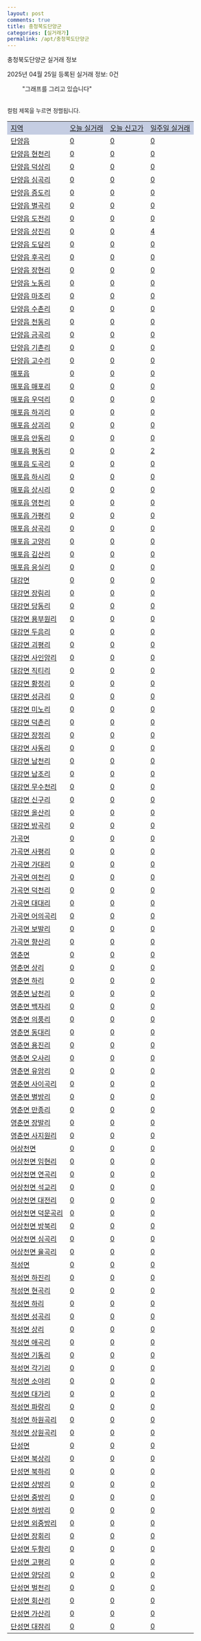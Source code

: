 ```yaml
---
layout: post
comments: true
title: 충청북도단양군
categories: [실거래가]
permalink: /apt/충청북도단양군
---
```


충청북도단양군 실거래 정보

2025년 04월 25일 등록된 실거래 정보: 0건

<!--<script async src="https://pagead2.googlesyndication.com/pagead/js/adsbygoogle.js?client=ca-pub-3485438051770037"
 crossorigin="anonymous"></script>-->

<script type="text/javascript">
  google.charts.load('current', {'packages':['corechart']});
  google.charts.setOnLoadCallback(drawChart);

  function drawChart() {
    var data = google.visualization.arrayToDataTable([['거래일', '매매', '전월세', '전매'], ['21-01', 1, 0, 0], ['21-02', 13, 5, 0], ['21-03', 22, 5, 0], ['21-04', 1, 0, 0], ['21-05', 1, 0, 0], ['21-06', 1, 0, 0], ['21-07', 1, 0, 0], ['21-08', 4, 1, 2], ['21-09', 11, 1, 3], ['21-10', 13, 1, 3], ['21-11', 12, 1, 1], ['21-12', 13, 0, 1], ['22-01', 5, 3, 1], ['22-02', 13, 5, 4], ['22-03', 13, 1, 3], ['22-04', 11, 3, 11], ['22-05', 10, 1, 2], ['22-06', 11, 2, 4], ['22-07', 6, 3, 0], ['22-08', 2, 0, 0], ['23-07', 0, 1, 0], ['23-08', 1, 0, 0], ['23-09', 0, 2, 0], ['23-10', 2, 0, 0], ['23-11', 12, 5, 1], ['23-12', 11, 4, 0], ['24-01', 0, 1, 0], ['24-02', 1, 0, 0], ['24-03', 1, 0, 0], ['24-04', 8, 0, 0], ['24-05', 13, 2, 0], ['24-06', 7, 3, 0], ['24-07', 12, 2, 0], ['24-08', 5, 1, 0], ['24-09', 9, 1, 0], ['24-10', 16, 1, 16], ['24-11', 10, 0, 10], ['24-12', 6, 6, 6], ['25-01', 9, 9, 9], ['25-02', 11, 11, 11], ['25-03', 10, 10, 10], ['25-04', 5, 5, 5]]);

    var options = {
      title: '최근 1년간 유형별 거래량 추이',
      legend: { position: 'bottom' }
    };

    setTimeout(function() {
        var chart = new google.visualization.LineChart(document.getElementById('columnchart_material'));
        chart.draw(data, (options));
        document.getElementById('loading').style.display = 'none';
        var dayLabel = (new Date()).getDay();
        if (dayLabel < 2) {
            sorttable.innerSortFunction.apply(document.getElementById('week'), []);
            sorttable.innerSortFunction.apply(document.getElementById('week'), []);        
        }
        else {
            sorttable.innerSortFunction.apply(document.getElementById('today'), []);
            sorttable.innerSortFunction.apply(document.getElementById('today'), []);
        }
    }, 200);

  }
</script>

<div id="loading" style="z-index:20; display: block; margin-left: 35px">"그래프를 그리고 있습니다"</div>
<div id="columnchart_material" style="width: 95%; margin-left: -35px; display: block"></div>
<!--<div style="width: 95%; margin-left: -35px; display: block">
      <script async src="https://pagead2.googlesyndication.com/pagead/js/adsbygoogle.js?client=ca-pub-3485438051770037"
          crossorigin="anonymous"></script>
      <ins class="adsbygoogle"
          style="display:block"
          data-ad-format="fluid"
          data-ad-layout-key="-fb+5w+4e-db+86"
          data-ad-client="ca-pub-3485438051770037"
          data-ad-slot="1827090281"></ins>
      <script>
          (adsbygoogle = window.adsbygoogle || []).push({});
      </script>
</div>-->
<br>

<font size='small' style='font-size: small;'>컬럼 제목을 누르면 정렬됩니다.</font>
<table class="sortable">
  <tr style='background-color: rgba(114, 132, 186,0.4);'>
    <td id="region"><a href="#">지역</a></td>
    <td id="today"><a href="#">오늘 실거래</a></td>
    <td id="today_new"><a href="#">오늘 신고가</a></td>
    <td id="week"><a href="#">일주일 실거래</a></td>
  </tr>

  
  <tr class="item">
    <td><a href="충청북도단양군단양읍">단양읍</a></td>
    <td><a href="충청북도단양군단양읍">0</a></td>
    <td><a href="충청북도단양군단양읍">0</a></td>
    <td><a href="충청북도단양군단양읍">0</a></td>
  </tr>
    

  <tr class="item">
    <td><a href="충청북도단양군단양읍현천리">단양읍 현천리</a></td>
    <td><a href="충청북도단양군단양읍현천리">0</a></td>
    <td><a href="충청북도단양군단양읍현천리">0</a></td>
    <td><a href="충청북도단양군단양읍현천리">0</a></td>
  </tr>
    

  <tr class="item">
    <td><a href="충청북도단양군단양읍덕상리">단양읍 덕상리</a></td>
    <td><a href="충청북도단양군단양읍덕상리">0</a></td>
    <td><a href="충청북도단양군단양읍덕상리">0</a></td>
    <td><a href="충청북도단양군단양읍덕상리">0</a></td>
  </tr>
    

  <tr class="item">
    <td><a href="충청북도단양군단양읍심곡리">단양읍 심곡리</a></td>
    <td><a href="충청북도단양군단양읍심곡리">0</a></td>
    <td><a href="충청북도단양군단양읍심곡리">0</a></td>
    <td><a href="충청북도단양군단양읍심곡리">0</a></td>
  </tr>
    

  <tr class="item">
    <td><a href="충청북도단양군단양읍증도리">단양읍 증도리</a></td>
    <td><a href="충청북도단양군단양읍증도리">0</a></td>
    <td><a href="충청북도단양군단양읍증도리">0</a></td>
    <td><a href="충청북도단양군단양읍증도리">0</a></td>
  </tr>
    

  <tr class="item">
    <td><a href="충청북도단양군단양읍별곡리">단양읍 별곡리</a></td>
    <td><a href="충청북도단양군단양읍별곡리">0</a></td>
    <td><a href="충청북도단양군단양읍별곡리">0</a></td>
    <td><a href="충청북도단양군단양읍별곡리">0</a></td>
  </tr>
    

  <tr class="item">
    <td><a href="충청북도단양군단양읍도전리">단양읍 도전리</a></td>
    <td><a href="충청북도단양군단양읍도전리">0</a></td>
    <td><a href="충청북도단양군단양읍도전리">0</a></td>
    <td><a href="충청북도단양군단양읍도전리">0</a></td>
  </tr>
    

  <tr class="item">
    <td><a href="충청북도단양군단양읍상진리">단양읍 상진리</a></td>
    <td><a href="충청북도단양군단양읍상진리">0</a></td>
    <td><a href="충청북도단양군단양읍상진리">0</a></td>
    <td><a href="충청북도단양군단양읍상진리">4</a></td>
  </tr>
    

  <tr class="item">
    <td><a href="충청북도단양군단양읍도담리">단양읍 도담리</a></td>
    <td><a href="충청북도단양군단양읍도담리">0</a></td>
    <td><a href="충청북도단양군단양읍도담리">0</a></td>
    <td><a href="충청북도단양군단양읍도담리">0</a></td>
  </tr>
    

  <tr class="item">
    <td><a href="충청북도단양군단양읍후곡리">단양읍 후곡리</a></td>
    <td><a href="충청북도단양군단양읍후곡리">0</a></td>
    <td><a href="충청북도단양군단양읍후곡리">0</a></td>
    <td><a href="충청북도단양군단양읍후곡리">0</a></td>
  </tr>
    

  <tr class="item">
    <td><a href="충청북도단양군단양읍장현리">단양읍 장현리</a></td>
    <td><a href="충청북도단양군단양읍장현리">0</a></td>
    <td><a href="충청북도단양군단양읍장현리">0</a></td>
    <td><a href="충청북도단양군단양읍장현리">0</a></td>
  </tr>
    

  <tr class="item">
    <td><a href="충청북도단양군단양읍노동리">단양읍 노동리</a></td>
    <td><a href="충청북도단양군단양읍노동리">0</a></td>
    <td><a href="충청북도단양군단양읍노동리">0</a></td>
    <td><a href="충청북도단양군단양읍노동리">0</a></td>
  </tr>
    

  <tr class="item">
    <td><a href="충청북도단양군단양읍마조리">단양읍 마조리</a></td>
    <td><a href="충청북도단양군단양읍마조리">0</a></td>
    <td><a href="충청북도단양군단양읍마조리">0</a></td>
    <td><a href="충청북도단양군단양읍마조리">0</a></td>
  </tr>
    

  <tr class="item">
    <td><a href="충청북도단양군단양읍수촌리">단양읍 수촌리</a></td>
    <td><a href="충청북도단양군단양읍수촌리">0</a></td>
    <td><a href="충청북도단양군단양읍수촌리">0</a></td>
    <td><a href="충청북도단양군단양읍수촌리">0</a></td>
  </tr>
    

  <tr class="item">
    <td><a href="충청북도단양군단양읍천동리">단양읍 천동리</a></td>
    <td><a href="충청북도단양군단양읍천동리">0</a></td>
    <td><a href="충청북도단양군단양읍천동리">0</a></td>
    <td><a href="충청북도단양군단양읍천동리">0</a></td>
  </tr>
    

  <tr class="item">
    <td><a href="충청북도단양군단양읍금곡리">단양읍 금곡리</a></td>
    <td><a href="충청북도단양군단양읍금곡리">0</a></td>
    <td><a href="충청북도단양군단양읍금곡리">0</a></td>
    <td><a href="충청북도단양군단양읍금곡리">0</a></td>
  </tr>
    

  <tr class="item">
    <td><a href="충청북도단양군단양읍기촌리">단양읍 기촌리</a></td>
    <td><a href="충청북도단양군단양읍기촌리">0</a></td>
    <td><a href="충청북도단양군단양읍기촌리">0</a></td>
    <td><a href="충청북도단양군단양읍기촌리">0</a></td>
  </tr>
    

  <tr class="item">
    <td><a href="충청북도단양군단양읍고수리">단양읍 고수리</a></td>
    <td><a href="충청북도단양군단양읍고수리">0</a></td>
    <td><a href="충청북도단양군단양읍고수리">0</a></td>
    <td><a href="충청북도단양군단양읍고수리">0</a></td>
  </tr>
    

  <tr class="item">
    <td><a href="충청북도단양군매포읍">매포읍</a></td>
    <td><a href="충청북도단양군매포읍">0</a></td>
    <td><a href="충청북도단양군매포읍">0</a></td>
    <td><a href="충청북도단양군매포읍">0</a></td>
  </tr>
    

  <tr class="item">
    <td><a href="충청북도단양군매포읍매포리">매포읍 매포리</a></td>
    <td><a href="충청북도단양군매포읍매포리">0</a></td>
    <td><a href="충청북도단양군매포읍매포리">0</a></td>
    <td><a href="충청북도단양군매포읍매포리">0</a></td>
  </tr>
    

  <tr class="item">
    <td><a href="충청북도단양군매포읍우덕리">매포읍 우덕리</a></td>
    <td><a href="충청북도단양군매포읍우덕리">0</a></td>
    <td><a href="충청북도단양군매포읍우덕리">0</a></td>
    <td><a href="충청북도단양군매포읍우덕리">0</a></td>
  </tr>
    

  <tr class="item">
    <td><a href="충청북도단양군매포읍하괴리">매포읍 하괴리</a></td>
    <td><a href="충청북도단양군매포읍하괴리">0</a></td>
    <td><a href="충청북도단양군매포읍하괴리">0</a></td>
    <td><a href="충청북도단양군매포읍하괴리">0</a></td>
  </tr>
    

  <tr class="item">
    <td><a href="충청북도단양군매포읍상괴리">매포읍 상괴리</a></td>
    <td><a href="충청북도단양군매포읍상괴리">0</a></td>
    <td><a href="충청북도단양군매포읍상괴리">0</a></td>
    <td><a href="충청북도단양군매포읍상괴리">0</a></td>
  </tr>
    

  <tr class="item">
    <td><a href="충청북도단양군매포읍안동리">매포읍 안동리</a></td>
    <td><a href="충청북도단양군매포읍안동리">0</a></td>
    <td><a href="충청북도단양군매포읍안동리">0</a></td>
    <td><a href="충청북도단양군매포읍안동리">0</a></td>
  </tr>
    

  <tr class="item">
    <td><a href="충청북도단양군매포읍평동리">매포읍 평동리</a></td>
    <td><a href="충청북도단양군매포읍평동리">0</a></td>
    <td><a href="충청북도단양군매포읍평동리">0</a></td>
    <td><a href="충청북도단양군매포읍평동리">2</a></td>
  </tr>
    

  <tr class="item">
    <td><a href="충청북도단양군매포읍도곡리">매포읍 도곡리</a></td>
    <td><a href="충청북도단양군매포읍도곡리">0</a></td>
    <td><a href="충청북도단양군매포읍도곡리">0</a></td>
    <td><a href="충청북도단양군매포읍도곡리">0</a></td>
  </tr>
    

  <tr class="item">
    <td><a href="충청북도단양군매포읍하시리">매포읍 하시리</a></td>
    <td><a href="충청북도단양군매포읍하시리">0</a></td>
    <td><a href="충청북도단양군매포읍하시리">0</a></td>
    <td><a href="충청북도단양군매포읍하시리">0</a></td>
  </tr>
    

  <tr class="item">
    <td><a href="충청북도단양군매포읍상시리">매포읍 상시리</a></td>
    <td><a href="충청북도단양군매포읍상시리">0</a></td>
    <td><a href="충청북도단양군매포읍상시리">0</a></td>
    <td><a href="충청북도단양군매포읍상시리">0</a></td>
  </tr>
    

  <tr class="item">
    <td><a href="충청북도단양군매포읍영천리">매포읍 영천리</a></td>
    <td><a href="충청북도단양군매포읍영천리">0</a></td>
    <td><a href="충청북도단양군매포읍영천리">0</a></td>
    <td><a href="충청북도단양군매포읍영천리">0</a></td>
  </tr>
    

  <tr class="item">
    <td><a href="충청북도단양군매포읍가평리">매포읍 가평리</a></td>
    <td><a href="충청북도단양군매포읍가평리">0</a></td>
    <td><a href="충청북도단양군매포읍가평리">0</a></td>
    <td><a href="충청북도단양군매포읍가평리">0</a></td>
  </tr>
    

  <tr class="item">
    <td><a href="충청북도단양군매포읍삼곡리">매포읍 삼곡리</a></td>
    <td><a href="충청북도단양군매포읍삼곡리">0</a></td>
    <td><a href="충청북도단양군매포읍삼곡리">0</a></td>
    <td><a href="충청북도단양군매포읍삼곡리">0</a></td>
  </tr>
    

  <tr class="item">
    <td><a href="충청북도단양군매포읍고양리">매포읍 고양리</a></td>
    <td><a href="충청북도단양군매포읍고양리">0</a></td>
    <td><a href="충청북도단양군매포읍고양리">0</a></td>
    <td><a href="충청북도단양군매포읍고양리">0</a></td>
  </tr>
    

  <tr class="item">
    <td><a href="충청북도단양군매포읍김산리">매포읍 김산리</a></td>
    <td><a href="충청북도단양군매포읍김산리">0</a></td>
    <td><a href="충청북도단양군매포읍김산리">0</a></td>
    <td><a href="충청북도단양군매포읍김산리">0</a></td>
  </tr>
    

  <tr class="item">
    <td><a href="충청북도단양군매포읍응실리">매포읍 응실리</a></td>
    <td><a href="충청북도단양군매포읍응실리">0</a></td>
    <td><a href="충청북도단양군매포읍응실리">0</a></td>
    <td><a href="충청북도단양군매포읍응실리">0</a></td>
  </tr>
    

  <tr class="item">
    <td><a href="충청북도단양군대강면">대강면</a></td>
    <td><a href="충청북도단양군대강면">0</a></td>
    <td><a href="충청북도단양군대강면">0</a></td>
    <td><a href="충청북도단양군대강면">0</a></td>
  </tr>
    

  <tr class="item">
    <td><a href="충청북도단양군대강면장림리">대강면 장림리</a></td>
    <td><a href="충청북도단양군대강면장림리">0</a></td>
    <td><a href="충청북도단양군대강면장림리">0</a></td>
    <td><a href="충청북도단양군대강면장림리">0</a></td>
  </tr>
    

  <tr class="item">
    <td><a href="충청북도단양군대강면당동리">대강면 당동리</a></td>
    <td><a href="충청북도단양군대강면당동리">0</a></td>
    <td><a href="충청북도단양군대강면당동리">0</a></td>
    <td><a href="충청북도단양군대강면당동리">0</a></td>
  </tr>
    

  <tr class="item">
    <td><a href="충청북도단양군대강면용부원리">대강면 용부원리</a></td>
    <td><a href="충청북도단양군대강면용부원리">0</a></td>
    <td><a href="충청북도단양군대강면용부원리">0</a></td>
    <td><a href="충청북도단양군대강면용부원리">0</a></td>
  </tr>
    

  <tr class="item">
    <td><a href="충청북도단양군대강면두음리">대강면 두음리</a></td>
    <td><a href="충청북도단양군대강면두음리">0</a></td>
    <td><a href="충청북도단양군대강면두음리">0</a></td>
    <td><a href="충청북도단양군대강면두음리">0</a></td>
  </tr>
    

  <tr class="item">
    <td><a href="충청북도단양군대강면괴평리">대강면 괴평리</a></td>
    <td><a href="충청북도단양군대강면괴평리">0</a></td>
    <td><a href="충청북도단양군대강면괴평리">0</a></td>
    <td><a href="충청북도단양군대강면괴평리">0</a></td>
  </tr>
    

  <tr class="item">
    <td><a href="충청북도단양군대강면사인암리">대강면 사인암리</a></td>
    <td><a href="충청북도단양군대강면사인암리">0</a></td>
    <td><a href="충청북도단양군대강면사인암리">0</a></td>
    <td><a href="충청북도단양군대강면사인암리">0</a></td>
  </tr>
    

  <tr class="item">
    <td><a href="충청북도단양군대강면직티리">대강면 직티리</a></td>
    <td><a href="충청북도단양군대강면직티리">0</a></td>
    <td><a href="충청북도단양군대강면직티리">0</a></td>
    <td><a href="충청북도단양군대강면직티리">0</a></td>
  </tr>
    

  <tr class="item">
    <td><a href="충청북도단양군대강면황정리">대강면 황정리</a></td>
    <td><a href="충청북도단양군대강면황정리">0</a></td>
    <td><a href="충청북도단양군대강면황정리">0</a></td>
    <td><a href="충청북도단양군대강면황정리">0</a></td>
  </tr>
    

  <tr class="item">
    <td><a href="충청북도단양군대강면성금리">대강면 성금리</a></td>
    <td><a href="충청북도단양군대강면성금리">0</a></td>
    <td><a href="충청북도단양군대강면성금리">0</a></td>
    <td><a href="충청북도단양군대강면성금리">0</a></td>
  </tr>
    

  <tr class="item">
    <td><a href="충청북도단양군대강면미노리">대강면 미노리</a></td>
    <td><a href="충청북도단양군대강면미노리">0</a></td>
    <td><a href="충청북도단양군대강면미노리">0</a></td>
    <td><a href="충청북도단양군대강면미노리">0</a></td>
  </tr>
    

  <tr class="item">
    <td><a href="충청북도단양군대강면덕촌리">대강면 덕촌리</a></td>
    <td><a href="충청북도단양군대강면덕촌리">0</a></td>
    <td><a href="충청북도단양군대강면덕촌리">0</a></td>
    <td><a href="충청북도단양군대강면덕촌리">0</a></td>
  </tr>
    

  <tr class="item">
    <td><a href="충청북도단양군대강면장정리">대강면 장정리</a></td>
    <td><a href="충청북도단양군대강면장정리">0</a></td>
    <td><a href="충청북도단양군대강면장정리">0</a></td>
    <td><a href="충청북도단양군대강면장정리">0</a></td>
  </tr>
    

  <tr class="item">
    <td><a href="충청북도단양군대강면사동리">대강면 사동리</a></td>
    <td><a href="충청북도단양군대강면사동리">0</a></td>
    <td><a href="충청북도단양군대강면사동리">0</a></td>
    <td><a href="충청북도단양군대강면사동리">0</a></td>
  </tr>
    

  <tr class="item">
    <td><a href="충청북도단양군대강면남천리">대강면 남천리</a></td>
    <td><a href="충청북도단양군대강면남천리">0</a></td>
    <td><a href="충청북도단양군대강면남천리">0</a></td>
    <td><a href="충청북도단양군대강면남천리">0</a></td>
  </tr>
    

  <tr class="item">
    <td><a href="충청북도단양군대강면남조리">대강면 남조리</a></td>
    <td><a href="충청북도단양군대강면남조리">0</a></td>
    <td><a href="충청북도단양군대강면남조리">0</a></td>
    <td><a href="충청북도단양군대강면남조리">0</a></td>
  </tr>
    

  <tr class="item">
    <td><a href="충청북도단양군대강면무수천리">대강면 무수천리</a></td>
    <td><a href="충청북도단양군대강면무수천리">0</a></td>
    <td><a href="충청북도단양군대강면무수천리">0</a></td>
    <td><a href="충청북도단양군대강면무수천리">0</a></td>
  </tr>
    

  <tr class="item">
    <td><a href="충청북도단양군대강면신구리">대강면 신구리</a></td>
    <td><a href="충청북도단양군대강면신구리">0</a></td>
    <td><a href="충청북도단양군대강면신구리">0</a></td>
    <td><a href="충청북도단양군대강면신구리">0</a></td>
  </tr>
    

  <tr class="item">
    <td><a href="충청북도단양군대강면올산리">대강면 올산리</a></td>
    <td><a href="충청북도단양군대강면올산리">0</a></td>
    <td><a href="충청북도단양군대강면올산리">0</a></td>
    <td><a href="충청북도단양군대강면올산리">0</a></td>
  </tr>
    

  <tr class="item">
    <td><a href="충청북도단양군대강면방곡리">대강면 방곡리</a></td>
    <td><a href="충청북도단양군대강면방곡리">0</a></td>
    <td><a href="충청북도단양군대강면방곡리">0</a></td>
    <td><a href="충청북도단양군대강면방곡리">0</a></td>
  </tr>
    

  <tr class="item">
    <td><a href="충청북도단양군가곡면">가곡면</a></td>
    <td><a href="충청북도단양군가곡면">0</a></td>
    <td><a href="충청북도단양군가곡면">0</a></td>
    <td><a href="충청북도단양군가곡면">0</a></td>
  </tr>
    

  <tr class="item">
    <td><a href="충청북도단양군가곡면사평리">가곡면 사평리</a></td>
    <td><a href="충청북도단양군가곡면사평리">0</a></td>
    <td><a href="충청북도단양군가곡면사평리">0</a></td>
    <td><a href="충청북도단양군가곡면사평리">0</a></td>
  </tr>
    

  <tr class="item">
    <td><a href="충청북도단양군가곡면가대리">가곡면 가대리</a></td>
    <td><a href="충청북도단양군가곡면가대리">0</a></td>
    <td><a href="충청북도단양군가곡면가대리">0</a></td>
    <td><a href="충청북도단양군가곡면가대리">0</a></td>
  </tr>
    

  <tr class="item">
    <td><a href="충청북도단양군가곡면여천리">가곡면 여천리</a></td>
    <td><a href="충청북도단양군가곡면여천리">0</a></td>
    <td><a href="충청북도단양군가곡면여천리">0</a></td>
    <td><a href="충청북도단양군가곡면여천리">0</a></td>
  </tr>
    

  <tr class="item">
    <td><a href="충청북도단양군가곡면덕천리">가곡면 덕천리</a></td>
    <td><a href="충청북도단양군가곡면덕천리">0</a></td>
    <td><a href="충청북도단양군가곡면덕천리">0</a></td>
    <td><a href="충청북도단양군가곡면덕천리">0</a></td>
  </tr>
    

  <tr class="item">
    <td><a href="충청북도단양군가곡면대대리">가곡면 대대리</a></td>
    <td><a href="충청북도단양군가곡면대대리">0</a></td>
    <td><a href="충청북도단양군가곡면대대리">0</a></td>
    <td><a href="충청북도단양군가곡면대대리">0</a></td>
  </tr>
    

  <tr class="item">
    <td><a href="충청북도단양군가곡면어의곡리">가곡면 어의곡리</a></td>
    <td><a href="충청북도단양군가곡면어의곡리">0</a></td>
    <td><a href="충청북도단양군가곡면어의곡리">0</a></td>
    <td><a href="충청북도단양군가곡면어의곡리">0</a></td>
  </tr>
    

  <tr class="item">
    <td><a href="충청북도단양군가곡면보발리">가곡면 보발리</a></td>
    <td><a href="충청북도단양군가곡면보발리">0</a></td>
    <td><a href="충청북도단양군가곡면보발리">0</a></td>
    <td><a href="충청북도단양군가곡면보발리">0</a></td>
  </tr>
    

  <tr class="item">
    <td><a href="충청북도단양군가곡면향산리">가곡면 향산리</a></td>
    <td><a href="충청북도단양군가곡면향산리">0</a></td>
    <td><a href="충청북도단양군가곡면향산리">0</a></td>
    <td><a href="충청북도단양군가곡면향산리">0</a></td>
  </tr>
    

  <tr class="item">
    <td><a href="충청북도단양군영춘면">영춘면</a></td>
    <td><a href="충청북도단양군영춘면">0</a></td>
    <td><a href="충청북도단양군영춘면">0</a></td>
    <td><a href="충청북도단양군영춘면">0</a></td>
  </tr>
    

  <tr class="item">
    <td><a href="충청북도단양군영춘면상리">영춘면 상리</a></td>
    <td><a href="충청북도단양군영춘면상리">0</a></td>
    <td><a href="충청북도단양군영춘면상리">0</a></td>
    <td><a href="충청북도단양군영춘면상리">0</a></td>
  </tr>
    

  <tr class="item">
    <td><a href="충청북도단양군영춘면하리">영춘면 하리</a></td>
    <td><a href="충청북도단양군영춘면하리">0</a></td>
    <td><a href="충청북도단양군영춘면하리">0</a></td>
    <td><a href="충청북도단양군영춘면하리">0</a></td>
  </tr>
    

  <tr class="item">
    <td><a href="충청북도단양군영춘면남천리">영춘면 남천리</a></td>
    <td><a href="충청북도단양군영춘면남천리">0</a></td>
    <td><a href="충청북도단양군영춘면남천리">0</a></td>
    <td><a href="충청북도단양군영춘면남천리">0</a></td>
  </tr>
    

  <tr class="item">
    <td><a href="충청북도단양군영춘면백자리">영춘면 백자리</a></td>
    <td><a href="충청북도단양군영춘면백자리">0</a></td>
    <td><a href="충청북도단양군영춘면백자리">0</a></td>
    <td><a href="충청북도단양군영춘면백자리">0</a></td>
  </tr>
    

  <tr class="item">
    <td><a href="충청북도단양군영춘면의풍리">영춘면 의풍리</a></td>
    <td><a href="충청북도단양군영춘면의풍리">0</a></td>
    <td><a href="충청북도단양군영춘면의풍리">0</a></td>
    <td><a href="충청북도단양군영춘면의풍리">0</a></td>
  </tr>
    

  <tr class="item">
    <td><a href="충청북도단양군영춘면동대리">영춘면 동대리</a></td>
    <td><a href="충청북도단양군영춘면동대리">0</a></td>
    <td><a href="충청북도단양군영춘면동대리">0</a></td>
    <td><a href="충청북도단양군영춘면동대리">0</a></td>
  </tr>
    

  <tr class="item">
    <td><a href="충청북도단양군영춘면용진리">영춘면 용진리</a></td>
    <td><a href="충청북도단양군영춘면용진리">0</a></td>
    <td><a href="충청북도단양군영춘면용진리">0</a></td>
    <td><a href="충청북도단양군영춘면용진리">0</a></td>
  </tr>
    

  <tr class="item">
    <td><a href="충청북도단양군영춘면오사리">영춘면 오사리</a></td>
    <td><a href="충청북도단양군영춘면오사리">0</a></td>
    <td><a href="충청북도단양군영춘면오사리">0</a></td>
    <td><a href="충청북도단양군영춘면오사리">0</a></td>
  </tr>
    

  <tr class="item">
    <td><a href="충청북도단양군영춘면유암리">영춘면 유암리</a></td>
    <td><a href="충청북도단양군영춘면유암리">0</a></td>
    <td><a href="충청북도단양군영춘면유암리">0</a></td>
    <td><a href="충청북도단양군영춘면유암리">0</a></td>
  </tr>
    

  <tr class="item">
    <td><a href="충청북도단양군영춘면사이곡리">영춘면 사이곡리</a></td>
    <td><a href="충청북도단양군영춘면사이곡리">0</a></td>
    <td><a href="충청북도단양군영춘면사이곡리">0</a></td>
    <td><a href="충청북도단양군영춘면사이곡리">0</a></td>
  </tr>
    

  <tr class="item">
    <td><a href="충청북도단양군영춘면별방리">영춘면 별방리</a></td>
    <td><a href="충청북도단양군영춘면별방리">0</a></td>
    <td><a href="충청북도단양군영춘면별방리">0</a></td>
    <td><a href="충청북도단양군영춘면별방리">0</a></td>
  </tr>
    

  <tr class="item">
    <td><a href="충청북도단양군영춘면만종리">영춘면 만종리</a></td>
    <td><a href="충청북도단양군영춘면만종리">0</a></td>
    <td><a href="충청북도단양군영춘면만종리">0</a></td>
    <td><a href="충청북도단양군영춘면만종리">0</a></td>
  </tr>
    

  <tr class="item">
    <td><a href="충청북도단양군영춘면장발리">영춘면 장발리</a></td>
    <td><a href="충청북도단양군영춘면장발리">0</a></td>
    <td><a href="충청북도단양군영춘면장발리">0</a></td>
    <td><a href="충청북도단양군영춘면장발리">0</a></td>
  </tr>
    

  <tr class="item">
    <td><a href="충청북도단양군영춘면사지원리">영춘면 사지원리</a></td>
    <td><a href="충청북도단양군영춘면사지원리">0</a></td>
    <td><a href="충청북도단양군영춘면사지원리">0</a></td>
    <td><a href="충청북도단양군영춘면사지원리">0</a></td>
  </tr>
    

  <tr class="item">
    <td><a href="충청북도단양군어상천면">어상천면</a></td>
    <td><a href="충청북도단양군어상천면">0</a></td>
    <td><a href="충청북도단양군어상천면">0</a></td>
    <td><a href="충청북도단양군어상천면">0</a></td>
  </tr>
    

  <tr class="item">
    <td><a href="충청북도단양군어상천면임현리">어상천면 임현리</a></td>
    <td><a href="충청북도단양군어상천면임현리">0</a></td>
    <td><a href="충청북도단양군어상천면임현리">0</a></td>
    <td><a href="충청북도단양군어상천면임현리">0</a></td>
  </tr>
    

  <tr class="item">
    <td><a href="충청북도단양군어상천면연곡리">어상천면 연곡리</a></td>
    <td><a href="충청북도단양군어상천면연곡리">0</a></td>
    <td><a href="충청북도단양군어상천면연곡리">0</a></td>
    <td><a href="충청북도단양군어상천면연곡리">0</a></td>
  </tr>
    

  <tr class="item">
    <td><a href="충청북도단양군어상천면석교리">어상천면 석교리</a></td>
    <td><a href="충청북도단양군어상천면석교리">0</a></td>
    <td><a href="충청북도단양군어상천면석교리">0</a></td>
    <td><a href="충청북도단양군어상천면석교리">0</a></td>
  </tr>
    

  <tr class="item">
    <td><a href="충청북도단양군어상천면대전리">어상천면 대전리</a></td>
    <td><a href="충청북도단양군어상천면대전리">0</a></td>
    <td><a href="충청북도단양군어상천면대전리">0</a></td>
    <td><a href="충청북도단양군어상천면대전리">0</a></td>
  </tr>
    

  <tr class="item">
    <td><a href="충청북도단양군어상천면덕문곡리">어상천면 덕문곡리</a></td>
    <td><a href="충청북도단양군어상천면덕문곡리">0</a></td>
    <td><a href="충청북도단양군어상천면덕문곡리">0</a></td>
    <td><a href="충청북도단양군어상천면덕문곡리">0</a></td>
  </tr>
    

  <tr class="item">
    <td><a href="충청북도단양군어상천면방북리">어상천면 방북리</a></td>
    <td><a href="충청북도단양군어상천면방북리">0</a></td>
    <td><a href="충청북도단양군어상천면방북리">0</a></td>
    <td><a href="충청북도단양군어상천면방북리">0</a></td>
  </tr>
    

  <tr class="item">
    <td><a href="충청북도단양군어상천면심곡리">어상천면 심곡리</a></td>
    <td><a href="충청북도단양군어상천면심곡리">0</a></td>
    <td><a href="충청북도단양군어상천면심곡리">0</a></td>
    <td><a href="충청북도단양군어상천면심곡리">0</a></td>
  </tr>
    

  <tr class="item">
    <td><a href="충청북도단양군어상천면율곡리">어상천면 율곡리</a></td>
    <td><a href="충청북도단양군어상천면율곡리">0</a></td>
    <td><a href="충청북도단양군어상천면율곡리">0</a></td>
    <td><a href="충청북도단양군어상천면율곡리">0</a></td>
  </tr>
    

  <tr class="item">
    <td><a href="충청북도단양군적성면">적성면</a></td>
    <td><a href="충청북도단양군적성면">0</a></td>
    <td><a href="충청북도단양군적성면">0</a></td>
    <td><a href="충청북도단양군적성면">0</a></td>
  </tr>
    

  <tr class="item">
    <td><a href="충청북도단양군적성면하진리">적성면 하진리</a></td>
    <td><a href="충청북도단양군적성면하진리">0</a></td>
    <td><a href="충청북도단양군적성면하진리">0</a></td>
    <td><a href="충청북도단양군적성면하진리">0</a></td>
  </tr>
    

  <tr class="item">
    <td><a href="충청북도단양군적성면현곡리">적성면 현곡리</a></td>
    <td><a href="충청북도단양군적성면현곡리">0</a></td>
    <td><a href="충청북도단양군적성면현곡리">0</a></td>
    <td><a href="충청북도단양군적성면현곡리">0</a></td>
  </tr>
    

  <tr class="item">
    <td><a href="충청북도단양군적성면하리">적성면 하리</a></td>
    <td><a href="충청북도단양군적성면하리">0</a></td>
    <td><a href="충청북도단양군적성면하리">0</a></td>
    <td><a href="충청북도단양군적성면하리">0</a></td>
  </tr>
    

  <tr class="item">
    <td><a href="충청북도단양군적성면성곡리">적성면 성곡리</a></td>
    <td><a href="충청북도단양군적성면성곡리">0</a></td>
    <td><a href="충청북도단양군적성면성곡리">0</a></td>
    <td><a href="충청북도단양군적성면성곡리">0</a></td>
  </tr>
    

  <tr class="item">
    <td><a href="충청북도단양군적성면상리">적성면 상리</a></td>
    <td><a href="충청북도단양군적성면상리">0</a></td>
    <td><a href="충청북도단양군적성면상리">0</a></td>
    <td><a href="충청북도단양군적성면상리">0</a></td>
  </tr>
    

  <tr class="item">
    <td><a href="충청북도단양군적성면애곡리">적성면 애곡리</a></td>
    <td><a href="충청북도단양군적성면애곡리">0</a></td>
    <td><a href="충청북도단양군적성면애곡리">0</a></td>
    <td><a href="충청북도단양군적성면애곡리">0</a></td>
  </tr>
    

  <tr class="item">
    <td><a href="충청북도단양군적성면기동리">적성면 기동리</a></td>
    <td><a href="충청북도단양군적성면기동리">0</a></td>
    <td><a href="충청북도단양군적성면기동리">0</a></td>
    <td><a href="충청북도단양군적성면기동리">0</a></td>
  </tr>
    

  <tr class="item">
    <td><a href="충청북도단양군적성면각기리">적성면 각기리</a></td>
    <td><a href="충청북도단양군적성면각기리">0</a></td>
    <td><a href="충청북도단양군적성면각기리">0</a></td>
    <td><a href="충청북도단양군적성면각기리">0</a></td>
  </tr>
    

  <tr class="item">
    <td><a href="충청북도단양군적성면소야리">적성면 소야리</a></td>
    <td><a href="충청북도단양군적성면소야리">0</a></td>
    <td><a href="충청북도단양군적성면소야리">0</a></td>
    <td><a href="충청북도단양군적성면소야리">0</a></td>
  </tr>
    

  <tr class="item">
    <td><a href="충청북도단양군적성면대가리">적성면 대가리</a></td>
    <td><a href="충청북도단양군적성면대가리">0</a></td>
    <td><a href="충청북도단양군적성면대가리">0</a></td>
    <td><a href="충청북도단양군적성면대가리">0</a></td>
  </tr>
    

  <tr class="item">
    <td><a href="충청북도단양군적성면파랑리">적성면 파랑리</a></td>
    <td><a href="충청북도단양군적성면파랑리">0</a></td>
    <td><a href="충청북도단양군적성면파랑리">0</a></td>
    <td><a href="충청북도단양군적성면파랑리">0</a></td>
  </tr>
    

  <tr class="item">
    <td><a href="충청북도단양군적성면하원곡리">적성면 하원곡리</a></td>
    <td><a href="충청북도단양군적성면하원곡리">0</a></td>
    <td><a href="충청북도단양군적성면하원곡리">0</a></td>
    <td><a href="충청북도단양군적성면하원곡리">0</a></td>
  </tr>
    

  <tr class="item">
    <td><a href="충청북도단양군적성면상원곡리">적성면 상원곡리</a></td>
    <td><a href="충청북도단양군적성면상원곡리">0</a></td>
    <td><a href="충청북도단양군적성면상원곡리">0</a></td>
    <td><a href="충청북도단양군적성면상원곡리">0</a></td>
  </tr>
    

  <tr class="item">
    <td><a href="충청북도단양군단성면">단성면</a></td>
    <td><a href="충청북도단양군단성면">0</a></td>
    <td><a href="충청북도단양군단성면">0</a></td>
    <td><a href="충청북도단양군단성면">0</a></td>
  </tr>
    

  <tr class="item">
    <td><a href="충청북도단양군단성면북상리">단성면 북상리</a></td>
    <td><a href="충청북도단양군단성면북상리">0</a></td>
    <td><a href="충청북도단양군단성면북상리">0</a></td>
    <td><a href="충청북도단양군단성면북상리">0</a></td>
  </tr>
    

  <tr class="item">
    <td><a href="충청북도단양군단성면북하리">단성면 북하리</a></td>
    <td><a href="충청북도단양군단성면북하리">0</a></td>
    <td><a href="충청북도단양군단성면북하리">0</a></td>
    <td><a href="충청북도단양군단성면북하리">0</a></td>
  </tr>
    

  <tr class="item">
    <td><a href="충청북도단양군단성면상방리">단성면 상방리</a></td>
    <td><a href="충청북도단양군단성면상방리">0</a></td>
    <td><a href="충청북도단양군단성면상방리">0</a></td>
    <td><a href="충청북도단양군단성면상방리">0</a></td>
  </tr>
    

  <tr class="item">
    <td><a href="충청북도단양군단성면중방리">단성면 중방리</a></td>
    <td><a href="충청북도단양군단성면중방리">0</a></td>
    <td><a href="충청북도단양군단성면중방리">0</a></td>
    <td><a href="충청북도단양군단성면중방리">0</a></td>
  </tr>
    

  <tr class="item">
    <td><a href="충청북도단양군단성면하방리">단성면 하방리</a></td>
    <td><a href="충청북도단양군단성면하방리">0</a></td>
    <td><a href="충청북도단양군단성면하방리">0</a></td>
    <td><a href="충청북도단양군단성면하방리">0</a></td>
  </tr>
    

  <tr class="item">
    <td><a href="충청북도단양군단성면외중방리">단성면 외중방리</a></td>
    <td><a href="충청북도단양군단성면외중방리">0</a></td>
    <td><a href="충청북도단양군단성면외중방리">0</a></td>
    <td><a href="충청북도단양군단성면외중방리">0</a></td>
  </tr>
    

  <tr class="item">
    <td><a href="충청북도단양군단성면장회리">단성면 장회리</a></td>
    <td><a href="충청북도단양군단성면장회리">0</a></td>
    <td><a href="충청북도단양군단성면장회리">0</a></td>
    <td><a href="충청북도단양군단성면장회리">0</a></td>
  </tr>
    

  <tr class="item">
    <td><a href="충청북도단양군단성면두항리">단성면 두항리</a></td>
    <td><a href="충청북도단양군단성면두항리">0</a></td>
    <td><a href="충청북도단양군단성면두항리">0</a></td>
    <td><a href="충청북도단양군단성면두항리">0</a></td>
  </tr>
    

  <tr class="item">
    <td><a href="충청북도단양군단성면고평리">단성면 고평리</a></td>
    <td><a href="충청북도단양군단성면고평리">0</a></td>
    <td><a href="충청북도단양군단성면고평리">0</a></td>
    <td><a href="충청북도단양군단성면고평리">0</a></td>
  </tr>
    

  <tr class="item">
    <td><a href="충청북도단양군단성면양당리">단성면 양당리</a></td>
    <td><a href="충청북도단양군단성면양당리">0</a></td>
    <td><a href="충청북도단양군단성면양당리">0</a></td>
    <td><a href="충청북도단양군단성면양당리">0</a></td>
  </tr>
    

  <tr class="item">
    <td><a href="충청북도단양군단성면벌천리">단성면 벌천리</a></td>
    <td><a href="충청북도단양군단성면벌천리">0</a></td>
    <td><a href="충청북도단양군단성면벌천리">0</a></td>
    <td><a href="충청북도단양군단성면벌천리">0</a></td>
  </tr>
    

  <tr class="item">
    <td><a href="충청북도단양군단성면회산리">단성면 회산리</a></td>
    <td><a href="충청북도단양군단성면회산리">0</a></td>
    <td><a href="충청북도단양군단성면회산리">0</a></td>
    <td><a href="충청북도단양군단성면회산리">0</a></td>
  </tr>
    

  <tr class="item">
    <td><a href="충청북도단양군단성면가산리">단성면 가산리</a></td>
    <td><a href="충청북도단양군단성면가산리">0</a></td>
    <td><a href="충청북도단양군단성면가산리">0</a></td>
    <td><a href="충청북도단양군단성면가산리">0</a></td>
  </tr>
    

  <tr class="item">
    <td><a href="충청북도단양군단성면대잠리">단성면 대잠리</a></td>
    <td><a href="충청북도단양군단성면대잠리">0</a></td>
    <td><a href="충청북도단양군단성면대잠리">0</a></td>
    <td><a href="충청북도단양군단성면대잠리">0</a></td>
  </tr>
    


</table>


    